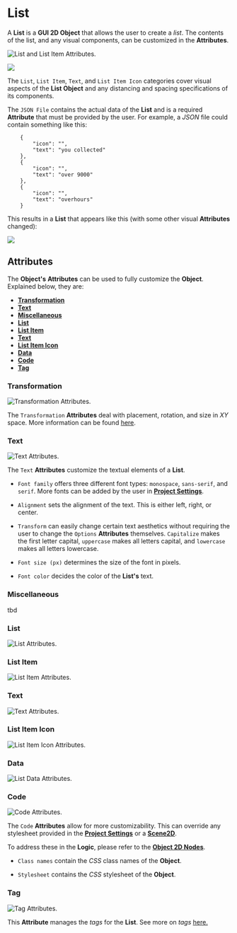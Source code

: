# List

A **List** is a **GUI 2D Object** that allows the user to create a *list*. The contents of the list, and any visual components, can be customized in the **Attributes**.  


![List and List Item Attributes.](../../../.gitbook/assets/listattributes2.png)

![](../../.gitbook/assets/listattributes3.png)

The `List`, `List Item`, `Text`, and `List Item Icon` categories cover visual aspects of the **List Object** and any distancing and spacing specifications of its components.

The `JSON File` contains the actual data of the **List** and is a required **Attribute** that must be provided by the user. For example, a *JSON* file could contain something like this:


```
    {
        "icon": "",
        "text": "you collected"
    },
    {
        "icon": "",
        "text": "over 9000"
    },
    {
        "icon": "",
        "text": "overhours"
    }
```
This results in a **List** that appears like this (with some other visual **Attributes** changed):

![](../../../.gitbook/assets/2dlistexample.png)

## Attributes

The **Object's** **Attributes** can be used to fully customize the **Object**. Explained below, they are:

* [**Transformation**](list.md#transformation)
* [**Text**](list.md#text)
* [**Miscellaneous**](list.md#miscellaneous)
* [**List**](list.md#list)
* [**List Item**](list.md#list-item)
* [**Text**](list.md#list-1)
* [**List Item Icon**](list.md#list-item-icon)
* [**Data**](list.md#data)
* [**Code**](list.md#code)
* [**Tag**](list.md#tag)

### Transformation

![Transformation Attributes.](../../../.gitbook/assets/listtransformationatts.png)

The `Transformation` **Attributes** deal with placement, rotation, and size in *XY* space. More information can be found [here](../../attributes/common-attributes/transformation/README.md).

### Text

![Text Attributes.](../../../.gitbook/assets/listtextatts.png)

The `Text` **Attributes** customize the textual elements of a **List**. 

* `Font family` offers three different font types: `monospace`, `sans-serif`, and `serif`. More fonts can be added by the user in [**Project Settings**](../../../modules/project-settings/fonts.md).

* `Alignment` sets the alignment of the text. This is either left, right, or center.

* `Transform` can easily change certain text aesthetics without requiring the user to change the `Options` **Attributes** themselves. `Capitalize` makes the first letter capital, `uppercase` makes all letters capital, and `lowercase` makes all letters lowercase.  

* `Font size (px)` determines the size of the font in pixels.

* `Font color` decides the color of the **List's** text.

### Miscellaneous

tbd

### List

![List Attributes.](../../../.gitbook/assets/listlistatts.png)

### List Item

![List Item Attributes.](../../../.gitbook/assets/listlistitematts.png)

### Text

![Text Attributes.](../../../.gitbook/assets/listtext2atts.png)

### List Item Icon

![List Item Icon Attributes.](../../../.gitbook/assets/listlistitemiconatts.png)

### Data
![List Data Attributes.](../../../.gitbook/assets/listdatatts.png)

### Code

![Code Attributes.](../../../.gitbook/assets/buttonattscode.png)

The `Code` **Attributes** allow for more customizability. This can override any stylesheet provided in the [**Project Settings**](../../../modules/project-settings/style.md) or a [**Scene2D**](../../project-objects/scene2d.md). 

To address these in the **Logic**, please refer to the [**Object 2D Nodes**](../../../toolbox/incari/object2d/README.md).

* `Class names` contain the *CSS* class names of the **Object**. 

* `Stylesheet` contains the *CSS* stylesheet of the **Object**.

### Tag

![Tag Attributes.](../../../.gitbook/assets/buttonattstag.png)

This **Attribute** manages the *tags* for the **List**. See more on *tags* [here.](../../attributes/common-attributes/tag.md)